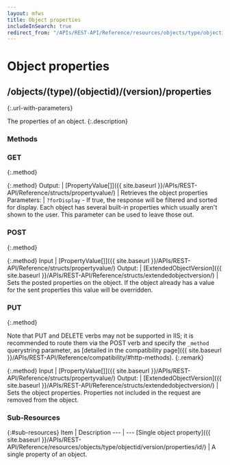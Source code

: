 ```yaml
---
layout: mfws
title: Object properties
includeInSearch: true
redirect_from: "/APIs/REST-API/Reference/resources/objects/type/objectid/version/properties.html"
---
```


# Object properties

## /objects/(type)/(objectid)/(version)/properties
{:.url-with-parameters}

The properties of an object. 
{:.description}

### Methods

### GET
{:.method}

{:.method}
Output: | [PropertyValue[]]({{ site.baseurl }}/APIs/REST-API/Reference/structs/propertyvalue/)
| Retrieves the object properties 
Parameters: | `?forDisplay` - If true, the response will be filtered and sorted for display. Each object has several built-in properties which usually aren't shown to the user. This parameter can be used to leave those out.

### POST
{:.method}

{:.method}
Input | [PropertyValue[]]({{ site.baseurl }}/APIs/REST-API/Reference/structs/propertyvalue/)
Output: | [ExtendedObjectVersion]({{ site.baseurl }}/APIs/REST-API/Reference/structs/extendedobjectversion/)
| Sets the posted properties on the object. If the object already has a value for the sent properties this value will be overridden. 

### PUT
{:.method}

Note that PUT and DELETE verbs may not be supported in IIS; it is recommended to route them via the POST verb and specify the `_method` querystring parameter, as [detailed in the compatibility page]({{ site.baseurl }}/APIs/REST-API/Reference/compatibility/#http-methods).
{:.remark}

{:.method}
Input | [PropertyValue[]]({{ site.baseurl }}/APIs/REST-API/Reference/structs/propertyvalue/)
Output: | [ExtendedObjectVersion]({{ site.baseurl }}/APIs/REST-API/Reference/structs/extendedobjectversion/)
| Sets the object properties. Properties not included in the request are removed from the object. 

### Sub-Resources

{:#sub-resources}
Item | Description
--- | ---
[Single object property]({{ site.baseurl }}/APIs/REST-API/Reference/resources/objects/type/objectid/version/properties/id/) | A single property of an object. 
